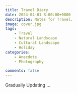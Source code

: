 ```yaml
---
title: Travel Diary
date: 2024-04-01 8:00:00+0800
description: Notes for Travel.
image: cover.jpg
tags: 
    - Travel
    - Natural Landscape
    - Cultural Landscape
    - Holiday
categories:
    - Anecdote
    - Photography

comments: false
---
```


Gradually Updating ...